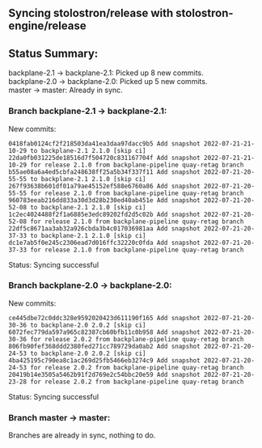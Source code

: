 ## Syncing stolostron/release with stolostron-engine/release

## Status Summary:

backplane-2.1 -> backplane-2.1: Picked up 8 new commits.  
backplane-2.0 -> backplane-2.0: Picked up 5 new commits.  
master -> master: Already in sync.  

### Branch backplane-2.1 -> backplane-2.1:

New commits:

```
0418fab0124cf2f218503da41ea3daa97dacc9b5 Add snapshot 2022-07-21-21-10-29 to backplane-2.1 2.1.0 [skip ci]
22da0fb031225de18516d7f504720c831167704f Add snapshot 2022-07-21-21-10-29 for release 2.1.0 from backplane-pipeline quay-retag branch
b55ae08a6a4ed5cbfa248638ff25a5b34f337f11 Add snapshot 2022-07-21-20-55-55 to backplane-2.1 2.1.0 [skip ci]
267f93638b601df01a79ae45152ef588e6760a86 Add snapshot 2022-07-21-20-55-55 for release 2.1.0 from backplane-pipeline quay-retag branch
960783eeab216dd833a30d3d28b230ed40ab451e Add snapshot 2022-07-21-20-52-08 to backplane-2.1 2.1.0 [skip ci]
1c2ec4024488f2f1a6885e3edc89202fd2d5c02b Add snapshot 2022-07-21-20-52-08 for release 2.1.0 from backplane-pipeline quay-retag branch
22df5c8671aa3ab32a926cbda3b4c017036981aa Add snapshot 2022-07-21-20-37-33 to backplane-2.1 2.1.0 [skip ci]
dc1e7ab5f0e245c2306ead7d016ffc32220c0fda Add snapshot 2022-07-21-20-37-33 for release 2.1.0 from backplane-pipeline quay-retag branch
```

Status: Syncing successful

### Branch backplane-2.0 -> backplane-2.0:

New commits:

```
ce445dbe72c0ddc328e9592020423d611190f165 Add snapshot 2022-07-21-20-30-36 to backplane-2.0 2.0.2 [skip ci]
6072fec779da597a965c82387cb60bfb11c0b958 Add snapshot 2022-07-21-20-30-36 for release 2.0.2 from backplane-pipeline quay-retag branch
806fb90fef368ddd2380fed271cc789729da0ab2 Add snapshot 2022-07-21-20-24-53 to backplane-2.0 2.0.2 [skip ci]
4ba425195c790ea8c1ac269d25fb5466eb3274c9 Add snapshot 2022-07-21-20-24-53 for release 2.0.2 from backplane-pipeline quay-retag branch
20419b14e3505a5462b91f2d769e2c54bbc20e59 Add snapshot 2022-07-21-20-23-28 for release 2.0.2 from backplane-pipeline quay-retag branch
```

Status: Syncing successful

### Branch master -> master:

Branches are already in sync, nothing to do.
